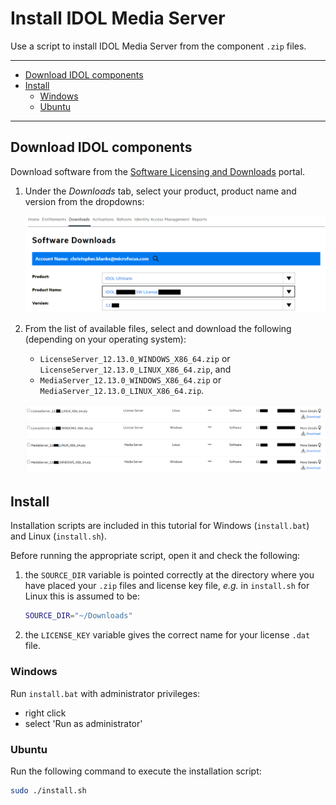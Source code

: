 # Install IDOL Media Server

Use a script to install IDOL Media Server from the component `.zip` files.

---
<!-- TOC -->

- [Download IDOL components](#download-idol-components)
- [Install](#install)
  - [Windows](#windows)
  - [Ubuntu](#ubuntu)

<!-- /TOC -->
---

## Download IDOL components

Download software from the [Software Licensing and Downloads](https://sld.microfocus.com/mysoftware/index) portal.

1. Under the *Downloads* tab, select your product, product name and version from the dropdowns:

    ![get-software](./figs/get-software.png)

1. From the list of available files, select and download the following (depending on your operating system):
   -  `LicenseServer_12.13.0_WINDOWS_X86_64.zip` or `LicenseServer_12.13.0_LINUX_X86_64.zip`, and
   -  `MediaServer_12.13.0_WINDOWS_X86_64.zip` or `MediaServer_12.13.0_LINUX_X86_64.zip`.

    ![get-idol-zips](./figs/get-idol-zips.png)

## Install

Installation scripts are included in this tutorial for Windows (`install.bat`) and Linux (`install.sh`).

Before running the appropriate script, open it and check the following:

1. the `SOURCE_DIR` variable is pointed correctly at the directory where you have placed your `.zip` files and license key file, *e.g.* in `install.sh` for Linux this is assumed to be:

    ```sh
    SOURCE_DIR="~/Downloads"
    ```

1. the `LICENSE_KEY` variable gives the correct name for your license `.dat` file.

### Windows

Run `install.bat` with administrator privileges:

- right click
- select 'Run as administrator'

### Ubuntu

Run the following command to execute the installation script:

```sh
sudo ./install.sh
```

